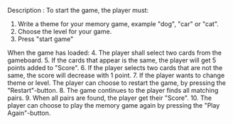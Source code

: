 


Description : 
To start the game, the player must:
1. Write a theme for your memory game, example "dog", "car" or "cat". 
2. Choose the level for your game. 
3. Press "start game"

When the game has loaded: 
4. The player shall select two cards from the gameboard. 
5. If the cards that appear is the same, the player will get 5 points added to "Score".
6. If the player selects two cards that are not the same, the score will decrease with 1 point. 
7. If the player wants to change theme or level. The player can choose to restart the game, by pressing the "Restart"-button. 
8. The game continues to the player finds all matching pairs. 
9. When all pairs are found, the player get their "Score".
10. The player can choose to play the memory game again by pressing the "Play Again"-button.
